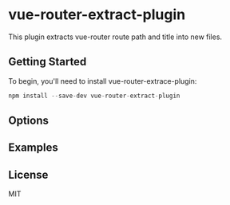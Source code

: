 # vue-router-extract-plugin
This plugin extracts vue-router route path and title into new files.

## Getting Started
To begin, you'll need to install vue-router-extrace-plugin:
```javascript
npm install --save-dev vue-router-extract-plugin

```

## Options

## Examples

## License
MIT
